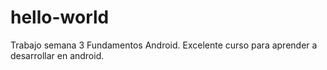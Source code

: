 # hello-world
Trabajo semana 3 Fundamentos Android. 
Excelente curso para aprender a desarrollar en android.
